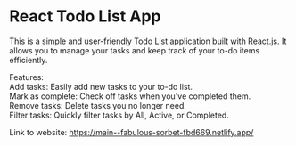<!DOCTYPE html>
<html>
<head>
</head>
<body>

# React Todo List App

This is a simple and user-friendly Todo List application built with React.js. It allows you to manage your tasks and keep track of your to-do items efficiently.

Features: <br> 
Add tasks: Easily add new tasks to your to-do list. <br>
Mark as complete: Check off tasks when you've completed them. <br>
Remove tasks: Delete tasks you no longer need. <br>
Filter tasks: Quickly filter tasks by All, Active, or Completed. <br>

Link to website: https://main--fabulous-sorbet-fbd669.netlify.app/
</body>
</html>
